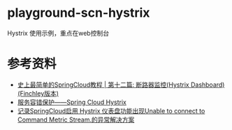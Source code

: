 # playground-scn-hystrix

Hystrix 使用示例，重点在web控制台

# 参考资料 

- [史上最简单的SpringCloud教程 | 第十二篇: 断路器监控(Hystrix Dashboard)(Finchley版本)](https://blog.csdn.net/forezp/article/details/81041113)
- [服务容错保护——Spring Cloud Hystrix](https://www.jianshu.com/p/6c574abe50c1)
- [记录SpringCloud启用 Hystrix 仪表盘功能出现Unable to connect to Command Metric Stream.的异常解决方案](https://blog.csdn.net/weixin_44763595/article/details/113762178)